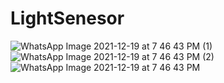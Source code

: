# LightSenesor

![WhatsApp Image 2021-12-19 at 7 46 43 PM (1)](https://user-images.githubusercontent.com/96122820/146685818-bffcb2a0-3316-4b49-9897-551f520ec271.jpeg)  ![WhatsApp Image 2021-12-19 at 7 46 43 PM (2)](https://user-images.githubusercontent.com/96122820/146685862-44156b09-c3fe-4485-96f8-271d3de86610.jpeg)  ![WhatsApp Image 2021-12-19 at 7 46 43 PM](https://user-images.githubusercontent.com/96122820/146685873-c5b0553a-4ee0-4f3f-a0f6-19bc4a12d528.jpeg)

